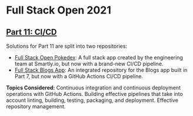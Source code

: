 # Full Stack Open 2021
## [Part 11: CI/CD](https://fullstackopen.com/en/part11)

Solutions for Part 11 are split into two repositories:

* [Full Stack Open Pokedex](https://github.com/lsDantas/full-stack-open-pokedex): A full stack app created by the engineering team at Smartly.io, but now with a brand-new CI/CD pipeline.
* [Full Stack Blogs App](https://github.com/lsDantas/Full-Stack-Open-Part-11): An integrated repository for the Blogs app built in Part 7, but now with a GitHub Actions CI/CD pipeline.

**Topics Considered:** Continuous integration and continuous deployment operations with GitHub Actions. Building effective pipelines that take into account linting, building, testing, packaging, and deployment. Effective repository management.